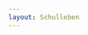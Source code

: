 ```yaml
---
layout: Schulleben
---
```


<script type="text/javascript">
    ajaxload('Schulleben', 'Hausaufgabenbetreuung');
</script>
